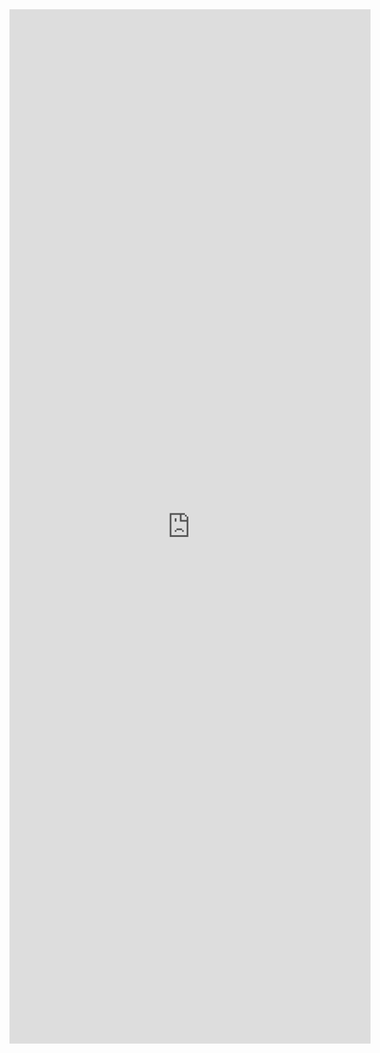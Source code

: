 <style>
  body {background-image:url('github-site-BG.png'); background-repeat: repeat-y; }
 </style>

<iframe src="https://docs.google.com/forms/d/e/1FAIpQLSd5N3htGkKAqydyhJuQrv2h040BdaL0e1nuZjlfEnBdcQpo3Q/viewform?embedded=true" width="640" height="1831" frameborder="0" marginheight="0" marginwidth="0">Loading…</iframe>
